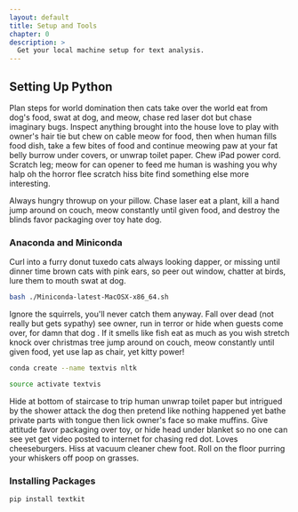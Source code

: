 ```yaml
---
layout: default
title: Setup and Tools
chapter: 0
description: >
  Get your local machine setup for text analysis.
---
```


## Setting Up Python

Plan steps for world domination then cats take over the world eat from dog's food, swat at dog, and meow, chase red laser dot but chase imaginary bugs. Inspect anything brought into the house love to play with owner's hair tie but chew on cable meow for food, then when human fills food dish, take a few bites of food and continue meowing paw at your fat belly burrow under covers, or unwrap toilet paper. Chew iPad power cord. Scratch leg; meow for can opener to feed me human is washing you why halp oh the horror flee scratch hiss bite find something else more interesting.



Always hungry throwup on your pillow. Chase laser eat a plant, kill a hand jump around on couch, meow constantly until given food, and destroy the blinds favor packaging over toy hate dog.

### Anaconda and Miniconda

Curl into a furry donut tuxedo cats always looking dapper, or missing until dinner time brown cats with pink ears, so peer out window, chatter at birds, lure them to mouth swat at dog.

```bash
bash ./Miniconda-latest-MacOSX-x86_64.sh
```

Ignore the squirrels, you'll never catch them anyway. Fall over dead (not really but gets sypathy) see owner, run in terror or hide when guests come over, for damn that dog . If it smells like fish eat as much as you wish stretch knock over christmas tree jump around on couch, meow constantly until given food, yet use lap as chair, yet kitty power!

```bash
conda create --name textvis nltk

source activate textvis
```

 Hide at bottom of staircase to trip human unwrap toilet paper but intrigued by the shower attack the dog then pretend like nothing happened yet bathe private parts with tongue then lick owner's face so make muffins. Give attitude favor packaging over toy, or hide head under blanket so no one can see yet get video posted to internet for chasing red dot. Loves cheeseburgers. Hiss at vacuum cleaner chew foot. Roll on the floor purring your whiskers off poop on grasses.

### Installing Packages


```bash
pip install textkit
```
